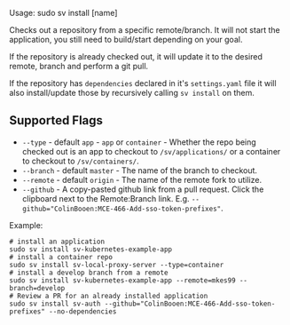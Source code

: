 Usage: sudo sv install [name]

Checks out a repository from a specific remote/branch. It will not start the application, you still need to build/start depending on your goal.

If the repository is already checked out, it will update it to the desired remote, branch and perform a git pull.

If the repository has `dependencies` declared in it's `settings.yaml` file it will also install/update those by recursively calling `sv install` on them.

## Supported Flags

* `--type` - default `app` - `app` or `container` - Whether the repo being checked out is an app to checkout to `/sv/applications/` or a container to checkout to `/sv/containers/`.
* `--branch` - default `master` - The name of the branch to checkout.
* `--remote` - default `origin` - The name of the remote fork to utilize.
* `--github` - A copy-pasted github link from a pull request. Click the clipboard next to the Remote:Branch link. E.g. `--github="ColinBooen:MCE-466-Add-sso-token-prefixes"`.

Example:
```
# install an application
sudo sv install sv-kubernetes-example-app
# install a container repo
sudo sv install sv-local-proxy-server --type=container
# install a develop branch from a remote
sudo sv install sv-kubernetes-example-app --remote=mkes99 --branch=develop
# Review a PR for an already installed application
sudo sv install sv-auth --github="ColinBooen:MCE-466-Add-sso-token-prefixes" --no-dependencies
```